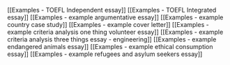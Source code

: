[[Examples - TOEFL Independent essay]]
[[Examples - TOEFL Integrated essay]]
[[Examples - example argumentative essay]]
[[Examples - example country case study]]
[[Examples - example cover letter]]
[[Examples - example criteria analysis one thing volunteer essay]]
[[Examples - example criteria analysis three things essay - engineering]]
[[Examples - example endangered animals essay]]
[[Examples - example ethical consumption essay]]
[[Examples - example refugees and asylum seekers essay]]
